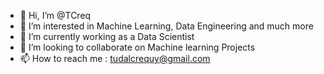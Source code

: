 - 👋 Hi, I’m @TCreq
- 👀 I’m interested in Machine Learning, Data Engineering and much more
- 🌱 I’m currently working as a Data Scientist
- 💞️ I’m looking to collaborate on Machine learning Projects
- 📫 How to reach me : tudalcrequy@gmail.com

<!---
TCreq/TCreq is a ✨ special ✨ repository because its `README.md` (this file) appears on your GitHub profile.
You can click the Preview link to take a look at your changes.
--->
